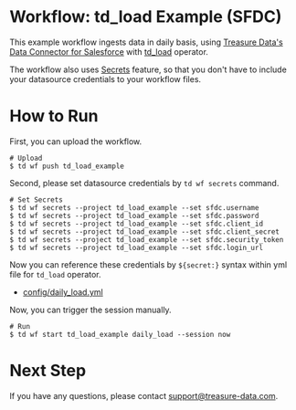 # Workflow: td_load Example (SFDC)

This example workflow ingests data in daily basis, using [Treasure Data's Data Connector for Salesforce](https://docs.treasuredata.com/articles/data-connector-salesforce) with [td_load](http://docs.digdag.io/operators.html#td-load-treasure-data-bulk-loading) operator.

The workflow also uses [Secrets](https://docs.treasuredata.com/articles/workflows-secrets) feature, so that you don't have to include your datasource credentials to your workflow files.

# How to Run

First, you can upload the workflow.

    # Upload
    $ td wf push td_load_example

Second, please set datasource credentials by `td wf secrets` command.

    # Set Secrets
    $ td wf secrets --project td_load_example --set sfdc.username
    $ td wf secrets --project td_load_example --set sfdc.password
    $ td wf secrets --project td_load_example --set sfdc.client_id
    $ td wf secrets --project td_load_example --set sfdc.client_secret
    $ td wf secrets --project td_load_example --set sfdc.security_token
    $ td wf secrets --project td_load_example --set sfdc.login_url

Now you can reference these credentials by `${secret:}` syntax within yml file for `td_load` operator.

- [config/daily_load.yml](config/daily_load.yml)

Now, you can trigger the session manually.
    
    # Run
    $ td wf start td_load_example daily_load --session now
    
# Next Step

If you have any questions, please contact support@treasure-data.com.
